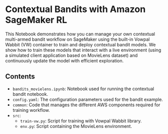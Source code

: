 # Contextual Bandits with Amazon SageMaker RL

This Notebook demonstrates how you can manage your own contextual multi-armed bandit workflow on SageMaker using the built-in Vowpal Wabbit (VW) container to train and deploy contextual bandit models. We show how to train these models that interact with a live environment (using a simulated client application based on MovieLens dataset) and continuously update the model with efficient exploration.


## Contents

- `bandits_movielens.ipynb`: Notebook used for running the contextual bandit notebook.<br>
- `config.yaml`: The configuration parameters used for the bandit example.<br>
- `common`: Code that manages the different AWS components required for training workflow.<br>
- `src`:
    - `train-vw.py`: Script for training with Vowpal Wabbit library.
    - `env.py`: Script containing the MovieLens environment.
